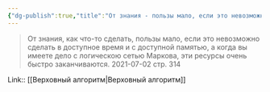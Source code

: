 ```yaml
---
{"dg-publish":true,"title":"От знания - пользы мало, если это невозможно сделать в доступное время и с доступной памятью","tags":["quotes"],"date":"2021-07-02T21:58:00+04:00","modified_at":"2023-01-09T16:11:45+04:00","permalink":"/quotes/202107022158/","dgHomeLink":false,"dgPassFrontmatter":true}
---
```



> От знания, как что-то сделать, пользы мало, если это невозможно сделать в доступное время и с доступной памятью, а когда вы имеете дело с логическою сетью Маркова, эти ресурсы очень быстро заканчиваются.
	2021-07-02 стр. 314

Link:: [[Верховный алгоритм|Верховный алгоритм]]
